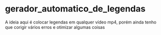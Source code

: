 # gerador_automatico_de_legendas
 A ideia aqui  é colocar legendas em qualquer vídeo mp4, porém ainda tenho que corigir vários erros e otimizar algumas coisas 

